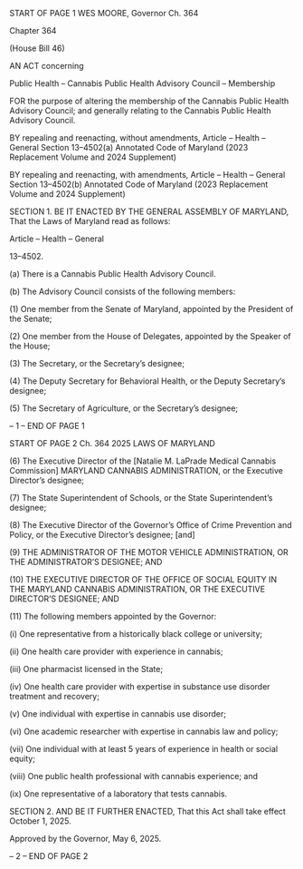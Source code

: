 START OF PAGE 1
WES MOORE, Governor Ch. 364

Chapter 364

(House Bill 46)

AN ACT concerning

Public Health – Cannabis Public Health Advisory Council – Membership

FOR the purpose of altering the membership of the Cannabis Public Health Advisory
Council; and generally relating to the Cannabis Public Health Advisory Council.

BY repealing and reenacting, without amendments,
Article – Health – General
Section 13–4502(a)
Annotated Code of Maryland
(2023 Replacement Volume and 2024 Supplement)

BY repealing and reenacting, with amendments,
Article – Health – General
Section 13–4502(b)
Annotated Code of Maryland
(2023 Replacement Volume and 2024 Supplement)

SECTION 1. BE IT ENACTED BY THE GENERAL ASSEMBLY OF MARYLAND,
That the Laws of Maryland read as follows:

Article – Health – General

13–4502.

(a) There is a Cannabis Public Health Advisory Council.

(b) The Advisory Council consists of the following members:

(1) One member from the Senate of Maryland, appointed by the President
of the Senate;

(2) One member from the House of Delegates, appointed by the Speaker of
the House;

(3) The Secretary, or the Secretary’s designee;

(4) The Deputy Secretary for Behavioral Health, or the Deputy Secretary’s
designee;

(5) The Secretary of Agriculture, or the Secretary’s designee;

– 1 –
END OF PAGE 1

START OF PAGE 2
Ch. 364 2025 LAWS OF MARYLAND

(6) The Executive Director of the [Natalie M. LaPrade Medical Cannabis
Commission] MARYLAND CANNABIS ADMINISTRATION, or the Executive Director’s
designee;

(7) The State Superintendent of Schools, or the State Superintendent’s
designee;

(8) The Executive Director of the Governor’s Office of Crime Prevention
and Policy, or the Executive Director’s designee; [and]

(9) THE ADMINISTRATOR OF THE MOTOR VEHICLE
ADMINISTRATION, OR THE ADMINISTRATOR’S DESIGNEE; AND

(10) THE EXECUTIVE DIRECTOR OF THE OFFICE OF SOCIAL EQUITY IN
THE MARYLAND CANNABIS ADMINISTRATION, OR THE EXECUTIVE DIRECTOR’S
DESIGNEE; AND

(11) The following members appointed by the Governor:

(i) One representative from a historically black college or
university;

(ii) One health care provider with experience in cannabis;

(iii) One pharmacist licensed in the State;

(iv) One health care provider with expertise in substance use
disorder treatment and recovery;

(v) One individual with expertise in cannabis use disorder;

(vi) One academic researcher with expertise in cannabis law and
policy;

(vii) One individual with at least 5 years of experience in health or
social equity;

(viii) One public health professional with cannabis experience; and

(ix) One representative of a laboratory that tests cannabis.

SECTION 2. AND BE IT FURTHER ENACTED, That this Act shall take effect
October 1, 2025.

Approved by the Governor, May 6, 2025.

– 2 –
END OF PAGE 2